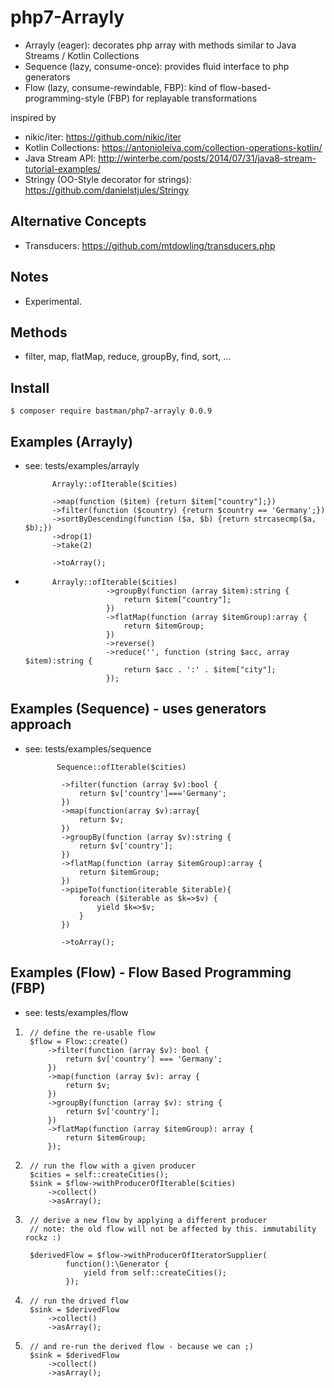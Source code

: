 # php7-Arrayly
- Arrayly (eager): decorates php array with methods similar to Java Streams / Kotlin Collections
- Sequence (lazy, consume-once): provides fluid interface to php generators
- Flow (lazy, consume-rewindable, FBP): kind of flow-based-programming-style (FBP) for replayable transformations


inspired by 
- nikic/iter: https://github.com/nikic/iter
- Kotlin Collections: https://antonioleiva.com/collection-operations-kotlin/
- Java Stream API: http://winterbe.com/posts/2014/07/31/java8-stream-tutorial-examples/
- Stringy (OO-Style decorator for strings): https://github.com/danielstjules/Stringy

## Alternative Concepts
- Transducers: https://github.com/mtdowling/transducers.php

## Notes
- Experimental.

## Methods
 - filter, map, flatMap, reduce, groupBy, find, sort, ...
 
## Install
    $ composer require bastman/php7-arrayly 0.0.9

## Examples (Arrayly)
- see: tests/examples/arrayly

            Arrayly::ofIterable($cities)
            
            ->map(function ($item) {return $item["country"];})
            ->filter(function ($country) {return $country == 'Germany';})
            ->sortByDescending(function ($a, $b) {return strcasecmp($a, $b);})
            ->drop(1)
            ->take(2)
            
            ->toArray();
-             
            Arrayly::ofIterable($cities)
                        ->groupBy(function (array $item):string {
                            return $item["country"];
                        })
                        ->flatMap(function (array $itemGroup):array {
                            return $itemGroup;
                        })
                        ->reverse()
                        ->reduce('', function (string $acc, array $item):string {
                            return $acc . ':' . $item["city"];
                        });
                        
## Examples (Sequence)  - uses generators approach           
- see: tests/examples/sequence

             Sequence::ofIterable($cities)
             
              ->filter(function (array $v):bool {
                  return $v['country']==='Germany';
              })
              ->map(function(array $v):array{
                  return $v;
              })
              ->groupBy(function (array $v):string {
                  return $v['country'];
              })
              ->flatMap(function (array $itemGroup):array {
                  return $itemGroup;
              })
              ->pipeTo(function(iterable $iterable){
                  foreach ($iterable as $k=>$v) {
                      yield $k=>$v;
                  }
              })
              
              ->toArray();
              
## Examples (Flow)  - Flow Based Programming (FBP)           
- see: tests/examples/flow
1.
        // define the re-usable flow
        $flow = Flow::create()
            ->filter(function (array $v): bool {
                return $v['country'] === 'Germany';
            })
            ->map(function (array $v): array {
                return $v;
            })
            ->groupBy(function (array $v): string {
                return $v['country'];
            })
            ->flatMap(function (array $itemGroup): array {
                return $itemGroup;
            });
2.
        // run the flow with a given producer
        $cities = self::createCities();
        $sink = $flow->withProducerOfIterable($cities)
            ->collect()
            ->asArray();
        
3.
        // derive a new flow by applying a different producer
        // note: the old flow will not be affected by this. immutability rockz :)
        
        $derivedFlow = $flow->withProducerOfIteratorSupplier(
                function():\Generator { 
                    yield from self::createCities();
                });
4.      
        // run the drived flow        
        $sink = $derivedFlow
            ->collect()
            ->asArray();
5.
        // and re-run the derived flow - because we can ;)
        $sink = $derivedFlow
            ->collect()
            ->asArray();
             